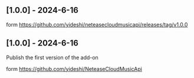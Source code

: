 
## [1.0.0] - 2024-6-16
form https://github.com/yideshi/neteasecloudmusicapi/releases/tag/v1.0.0

## [1.0.0] - 2024-6-16

Publish the first version of the add-on

form https://github.com/yideshi/NeteaseCloudMusicApi
